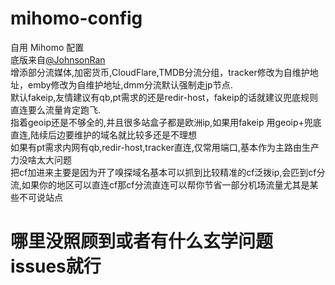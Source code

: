 # mihomo-config
自用 Mihomo 配置   
底版来自[@JohnsonRan](https://github.com/JohnsonRan)    
增添部分流媒体,加密货币,CloudFlare,TMDB分流分组，tracker修改为自维护地址，emby修改为自维护地址,dmm分流默认强制走jp节点.  
默认fakeip,友情建议有qb,pt需求的还是redir-host，fakeip的话就建议兜底规则直连要么流量肯定跑飞.   
指着geoip还是不够全的,并且很多站盒子都是欧洲ip,如果用fakeip 用geoip+兜底直连,陆续后边要维护的域名就比较多还是不理想  
如果有pt需求内网有qb,redir-host,tracker直连,仅常用端口,基本作为主路由生产力没啥太大问题   
把cf加进来主要是因为开了嗅探域名基本可以抓到比较精准的cf泛拨ip,会匹到cf分流,如果你的地区可以直连cf那cf分流直连可以帮你节省一部分机场流量尤其是某些不可说站点
# 哪里没照顾到或者有什么玄学问题issues就行
